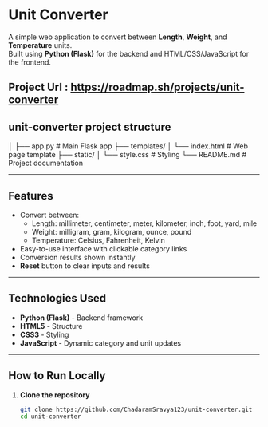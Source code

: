 # Unit Converter

A simple web application to convert between **Length**, **Weight**, and **Temperature** units.  
Built using **Python (Flask)** for the backend and HTML/CSS/JavaScript for the frontend.

## Project Url : https://roadmap.sh/projects/unit-converter

## unit-converter project structure
│
├── app.py               # Main Flask app
├── templates/
│   └── index.html       # Web page template
├── static/
│   └── style.css        # Styling
└── README.md            # Project documentation

---

## Features
- Convert between:
  - Length: millimeter, centimeter, meter, kilometer, inch, foot, yard, mile
  - Weight: milligram, gram, kilogram, ounce, pound
  - Temperature: Celsius, Fahrenheit, Kelvin
- Easy-to-use interface with clickable category links
- Conversion results shown instantly
- **Reset** button to clear inputs and results

---

## Technologies Used
- **Python (Flask)** - Backend framework
- **HTML5** - Structure
- **CSS3** - Styling
- **JavaScript** - Dynamic category and unit updates

---

## How to Run Locally
1. **Clone the repository**
   ```bash
   git clone https://github.com/ChadaramSravya123/unit-converter.git
   cd unit-converter

